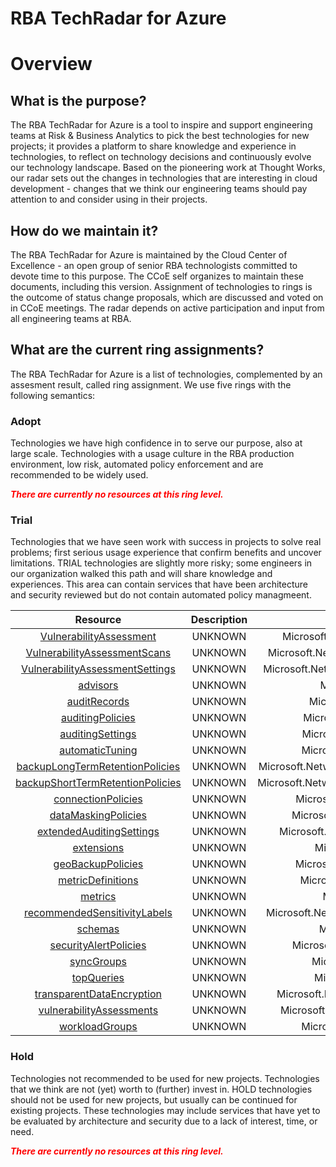 
RBA TechRadar for Azure
=======================

# Overview

## What is the purpose?


The RBA TechRadar for Azure is a tool to inspire and support engineering teams at Risk & Business Analytics to pick the best technologies for new projects; it provides a platform to share knowledge and experience in technologies, to reflect on technology decisions and continuously evolve our technology landscape.  Based on the pioneering work at Thought Works, our radar sets out the changes in technologies that are interesting in cloud development - changes that we think our engineering teams should pay attention to and consider using in their projects.
## How do we maintain it?


The RBA TechRadar for Azure is maintained by the Cloud Center of Excellence - an open group of senior RBA technologists committed to devote time to this purpose.  The CCoE self organizes to maintain these documents, including this version.  Assignment of technologies to rings is the outcome of status change proposals, which are discussed and voted on in CCoE meetings.  The radar depends on active participation and input from all engineering teams at RBA.
## What are the current ring assignments?


The RBA TechRadar for Azure is a list of technologies, complemented by an assesment result, called ring assignment.  We use five rings with the following semantics:
### Adopt


Technologies we have high confidence in to serve our purpose, also at large scale.  Technologies with a usage culture in the RBA production environment, low risk, automated policy enforcement and are recommended to be widely used.  
  
***<font color="red"> There are currently no resources at this ring level. </font>***
### Trial


Technologies that we have seen work with success in projects to solve real problems;  first serious usage experience that confirm benefits and uncover limitations.  TRIAL technologies are slightly more risky; some engineers in our organization walked this path and will share knowledge and experiences.  This area can contain services that have been architecture and security reviewed but do not contain automated policy managmeent.  

|Resource|Description|Path|Status|
| :---: | :---: | :---: | :---: |
|[VulnerabilityAssessment](https://github.com/openrba/python-azure-techradar/blob/master/Microsoft.Network/servers/databases/VulnerabilityAssessment/README.md)|UNKNOWN|Microsoft.Network/servers/databases/VulnerabilityAssessment|TRIAL|
|[VulnerabilityAssessmentScans](https://github.com/openrba/python-azure-techradar/blob/master/Microsoft.Network/servers/databases/VulnerabilityAssessmentScans/README.md)|UNKNOWN|Microsoft.Network/servers/databases/VulnerabilityAssessmentScans|TRIAL|
|[VulnerabilityAssessmentSettings](https://github.com/openrba/python-azure-techradar/blob/master/Microsoft.Network/servers/databases/VulnerabilityAssessmentSettings/README.md)|UNKNOWN|Microsoft.Network/servers/databases/VulnerabilityAssessmentSettings|TRIAL|
|[advisors](https://github.com/openrba/python-azure-techradar/blob/master/Microsoft.Network/servers/databases/advisors/README.md)|UNKNOWN|Microsoft.Network/servers/databases/advisors|TRIAL|
|[auditRecords](https://github.com/openrba/python-azure-techradar/blob/master/Microsoft.Network/servers/databases/auditRecords/README.md)|UNKNOWN|Microsoft.Network/servers/databases/auditRecords|TRIAL|
|[auditingPolicies](https://github.com/openrba/python-azure-techradar/blob/master/Microsoft.Network/servers/databases/auditingPolicies/README.md)|UNKNOWN|Microsoft.Network/servers/databases/auditingPolicies|TRIAL|
|[auditingSettings](https://github.com/openrba/python-azure-techradar/blob/master/Microsoft.Network/servers/databases/auditingSettings/README.md)|UNKNOWN|Microsoft.Network/servers/databases/auditingSettings|TRIAL|
|[automaticTuning](https://github.com/openrba/python-azure-techradar/blob/master/Microsoft.Network/servers/databases/automaticTuning/README.md)|UNKNOWN|Microsoft.Network/servers/databases/automaticTuning|TRIAL|
|[backupLongTermRetentionPolicies](https://github.com/openrba/python-azure-techradar/blob/master/Microsoft.Network/servers/databases/backupLongTermRetentionPolicies/README.md)|UNKNOWN|Microsoft.Network/servers/databases/backupLongTermRetentionPolicies|TRIAL|
|[backupShortTermRetentionPolicies](https://github.com/openrba/python-azure-techradar/blob/master/Microsoft.Network/servers/databases/backupShortTermRetentionPolicies/README.md)|UNKNOWN|Microsoft.Network/servers/databases/backupShortTermRetentionPolicies|TRIAL|
|[connectionPolicies](https://github.com/openrba/python-azure-techradar/blob/master/Microsoft.Network/servers/databases/connectionPolicies/README.md)|UNKNOWN|Microsoft.Network/servers/databases/connectionPolicies|TRIAL|
|[dataMaskingPolicies](https://github.com/openrba/python-azure-techradar/blob/master/Microsoft.Network/servers/databases/dataMaskingPolicies/README.md)|UNKNOWN|Microsoft.Network/servers/databases/dataMaskingPolicies|TRIAL|
|[extendedAuditingSettings](https://github.com/openrba/python-azure-techradar/blob/master/Microsoft.Network/servers/databases/extendedAuditingSettings/README.md)|UNKNOWN|Microsoft.Network/servers/databases/extendedAuditingSettings|TRIAL|
|[extensions](https://github.com/openrba/python-azure-techradar/blob/master/Microsoft.Network/servers/databases/extensions/README.md)|UNKNOWN|Microsoft.Network/servers/databases/extensions|TRIAL|
|[geoBackupPolicies](https://github.com/openrba/python-azure-techradar/blob/master/Microsoft.Network/servers/databases/geoBackupPolicies/README.md)|UNKNOWN|Microsoft.Network/servers/databases/geoBackupPolicies|TRIAL|
|[metricDefinitions](https://github.com/openrba/python-azure-techradar/blob/master/Microsoft.Network/servers/databases/metricDefinitions/README.md)|UNKNOWN|Microsoft.Network/servers/databases/metricDefinitions|TRIAL|
|[metrics](https://github.com/openrba/python-azure-techradar/blob/master/Microsoft.Network/servers/databases/metrics/README.md)|UNKNOWN|Microsoft.Network/servers/databases/metrics|TRIAL|
|[recommendedSensitivityLabels](https://github.com/openrba/python-azure-techradar/blob/master/Microsoft.Network/servers/databases/recommendedSensitivityLabels/README.md)|UNKNOWN|Microsoft.Network/servers/databases/recommendedSensitivityLabels|TRIAL|
|[schemas](https://github.com/openrba/python-azure-techradar/blob/master/Microsoft.Network/servers/databases/schemas/README.md)|UNKNOWN|Microsoft.Network/servers/databases/schemas|TRIAL|
|[securityAlertPolicies](https://github.com/openrba/python-azure-techradar/blob/master/Microsoft.Network/servers/databases/securityAlertPolicies/README.md)|UNKNOWN|Microsoft.Network/servers/databases/securityAlertPolicies|TRIAL|
|[syncGroups](https://github.com/openrba/python-azure-techradar/blob/master/Microsoft.Network/servers/databases/syncGroups/README.md)|UNKNOWN|Microsoft.Network/servers/databases/syncGroups|TRIAL|
|[topQueries](https://github.com/openrba/python-azure-techradar/blob/master/Microsoft.Network/servers/databases/topQueries/README.md)|UNKNOWN|Microsoft.Network/servers/databases/topQueries|TRIAL|
|[transparentDataEncryption](https://github.com/openrba/python-azure-techradar/blob/master/Microsoft.Network/servers/databases/transparentDataEncryption/README.md)|UNKNOWN|Microsoft.Network/servers/databases/transparentDataEncryption|TRIAL|
|[vulnerabilityAssessments](https://github.com/openrba/python-azure-techradar/blob/master/Microsoft.Network/servers/databases/vulnerabilityAssessments/README.md)|UNKNOWN|Microsoft.Network/servers/databases/vulnerabilityAssessments|TRIAL|
|[workloadGroups](https://github.com/openrba/python-azure-techradar/blob/master/Microsoft.Network/servers/databases/workloadGroups/README.md)|UNKNOWN|Microsoft.Network/servers/databases/workloadGroups|TRIAL|

### Hold


Technologies not recommended to be used for new projects. Technologies that we think are not (yet) worth to (further) invest in.  HOLD technologies should not be used for new projects, but usually can be continued for existing projects.  These technologies may include services that have yet to be evaluated by architecture and security due to a lack of interest, time, or need.  
  
***<font color="red"> There are currently no resources at this ring level. </font>***